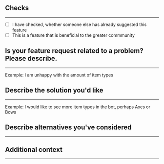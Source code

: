 <!-- Lines like this one will not be visible -->

## Checks
---
<!-- Please only continue if all checkboxes are filled like so: [x] -->
* [ ] I have checked, whether someone else has already suggested this feature  
* [ ] This is a feature that is beneficial to the greater commmunity  

## Is your feature request related to a problem? Please describe.
---
<!-- Under this line, write a clear and concise description of what the problem is. -->
Example: I am unhappy with the amount of item types

## Describe the solution you'd like
---
<!-- Under this line, outline how you would like this problem to be solved. -->
Example: I would like to see more item types in the bot, perhaps Axes or Bows


## Describe alternatives you've considered
---
<!-- Under this line, describe any other ways you have considered of solving the problem.
If you have not considered another way to solve the issue, simply leave this field blank, however having alternatives is preferred. -->


## Additional context
---
<!-- Under this line, include anything else you'd like us to know, for instance how we can contact you on Discord.
If you have nothing else to add, simply leave this field blank. -->
